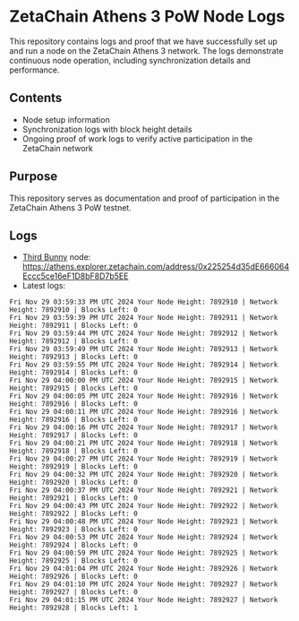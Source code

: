 # ZetaChain Athens 3 PoW Node Logs
This repository contains logs and proof that we have successfully set up and run a node on the ZetaChain Athens 3 network. The logs demonstrate continuous node operation, including synchronization details and performance.

## Contents
- Node setup information
- Synchronization logs with block height details
- Ongoing proof of work logs to verify active participation in the ZetaChain network

## Purpose
This repository serves as documentation and proof of participation in the ZetaChain Athens 3 PoW testnet.

## Logs

- [Third Bunny](https://thirdbunny.xyz/) node: https://athens.explorer.zetachain.com/address/0x225254d35dE666064Eccc5ce16eF1D8bF8D7b5EE
- Latest logs:
```
Fri Nov 29 03:59:33 PM UTC 2024 Your Node Height: 7892910 | Network Height: 7892910 | Blocks Left: 0
Fri Nov 29 03:59:39 PM UTC 2024 Your Node Height: 7892911 | Network Height: 7892911 | Blocks Left: 0
Fri Nov 29 03:59:44 PM UTC 2024 Your Node Height: 7892912 | Network Height: 7892912 | Blocks Left: 0
Fri Nov 29 03:59:49 PM UTC 2024 Your Node Height: 7892913 | Network Height: 7892913 | Blocks Left: 0
Fri Nov 29 03:59:55 PM UTC 2024 Your Node Height: 7892914 | Network Height: 7892914 | Blocks Left: 0
Fri Nov 29 04:00:00 PM UTC 2024 Your Node Height: 7892915 | Network Height: 7892915 | Blocks Left: 0
Fri Nov 29 04:00:05 PM UTC 2024 Your Node Height: 7892916 | Network Height: 7892916 | Blocks Left: 0
Fri Nov 29 04:00:11 PM UTC 2024 Your Node Height: 7892916 | Network Height: 7892916 | Blocks Left: 0
Fri Nov 29 04:00:16 PM UTC 2024 Your Node Height: 7892917 | Network Height: 7892917 | Blocks Left: 0
Fri Nov 29 04:00:21 PM UTC 2024 Your Node Height: 7892918 | Network Height: 7892918 | Blocks Left: 0
Fri Nov 29 04:00:27 PM UTC 2024 Your Node Height: 7892919 | Network Height: 7892919 | Blocks Left: 0
Fri Nov 29 04:00:32 PM UTC 2024 Your Node Height: 7892920 | Network Height: 7892920 | Blocks Left: 0
Fri Nov 29 04:00:37 PM UTC 2024 Your Node Height: 7892921 | Network Height: 7892921 | Blocks Left: 0
Fri Nov 29 04:00:43 PM UTC 2024 Your Node Height: 7892922 | Network Height: 7892922 | Blocks Left: 0
Fri Nov 29 04:00:48 PM UTC 2024 Your Node Height: 7892923 | Network Height: 7892923 | Blocks Left: 0
Fri Nov 29 04:00:53 PM UTC 2024 Your Node Height: 7892924 | Network Height: 7892924 | Blocks Left: 0
Fri Nov 29 04:00:59 PM UTC 2024 Your Node Height: 7892925 | Network Height: 7892925 | Blocks Left: 0
Fri Nov 29 04:01:04 PM UTC 2024 Your Node Height: 7892926 | Network Height: 7892926 | Blocks Left: 0
Fri Nov 29 04:01:10 PM UTC 2024 Your Node Height: 7892927 | Network Height: 7892927 | Blocks Left: 0
Fri Nov 29 04:01:15 PM UTC 2024 Your Node Height: 7892927 | Network Height: 7892928 | Blocks Left: 1
```
